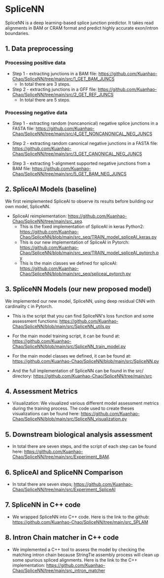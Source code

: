 # SpliceNN

SpliceNN is a deep learning-based splice junction predictor. It takes read alignments in BAM or CRAM format and predict highly accurate exon/intron boundaries.

## 1. Data preprocessing

### Processing positive data
* Step 1 - extracting junctions in a BAM file: https://github.com/Kuanhao-Chao/SpliceNN/tree/main/src/1_GET_BAM_JUNCS
  * In total there are 3 steps.
* Step 2 - extracting junctions in a GFF file: https://github.com/Kuanhao-Chao/SpliceNN/tree/main/src/2_GET_REF_JUNCS
  * In total there are 5 steps.

### Processing negative data
* Step 1 - extracting random (noncanonical) negative splice junctions in a FASTA file: https://github.com/Kuanhao-Chao/SpliceNN/tree/main/src/4_GET_NONCANONICAL_NEG_JUNCS

* Step 2 - extracting random canonical negative junctions in a FASTA file: https://github.com/Kuanhao-Chao/SpliceNN/tree/main/src/3_GET_CANONICAL_NEG_JUNCS

* Step 3 - extracting 1-alignment supported negative junctions from a BAM file:  https://github.com/Kuanhao-Chao/SpliceNN/tree/main/src/5_GET_BAM_NEG_JUNCS


## 2. SpliceAI Models (baseline)
We first reimplemented SpliceAI to observe its results before building our own model, SpliceNN.

* SpliceAI reimplementation: https://github.com/Kuanhao-Chao/SpliceNN/tree/main/src_seq.
  * This is the fixed implementation of SpliceAI in keras Python2: https://github.com/Kuanhao-Chao/SpliceNN/blob/main/src_seq/TRAIN_model_spliceAI_keras.py
  * This is our new implementation of SpliceAI in Pytorch: https://github.com/Kuanhao-Chao/SpliceNN/blob/main/src_seq/TRAIN_model_spliceAI_pytorch.py
  * This is the main classes we defined for spliceAI: https://github.com/Kuanhao-Chao/SpliceNN/blob/main/src_seq/spliceai_pytorch.py


## 3. SpliceNN Models (our new proposed model)
We implemented our new model, SpliceNN, using deep residual CNN with cardinality `C` in Pytorch.

* This is the script that you can find SpliceNN's loss function and some assessment functions: https://github.com/Kuanhao-Chao/SpliceNN/blob/main/src/SpliceNN_utils.py

* For the main model training script, it can be found at: https://github.com/Kuanhao-Chao/SpliceNN/blob/main/src/SpliceNN_train_model.py

* For the main model classes we defined, it can be found at: https://github.com/Kuanhao-Chao/SpliceNN/blob/main/src/SpliceNN.py

* And the full implementation of SpliceNN can be found in the src/ directory: https://github.com/Kuanhao-Chao/SpliceNN/tree/main/src


## 4. Assessment Metrics

* Visualization: We visualized various different model assessment metrics during the training process. The code used to create theses visualizations can be found here: https://github.com/Kuanhao-Chao/SpliceNN/blob/main/src/SpliceNN_visualization.py

## 5. Downstream biological analysis assessment
* In total there are seven steps, and the script of each step can be found here: https://github.com/Kuanhao-Chao/SpliceNN/tree/main/src/Experiment_BAM.

## 6. SpliceAI and SpliceNN Comparison
* In total there are seven steps; https://github.com/Kuanhao-Chao/SpliceNN/tree/main/src/Experiment_SpliceAI

## 7. SpliceNN in C++ code

* We wrapped SpliceNN into C++ code. Here is the link to the github: https://github.com/Kuanhao-Chao/SpliceNN/tree/main/src_SPLAM

## 8. Intron Chain matcher in C++ code

* We implemented a C++ tool to assess the model by checking the matching intron chain because StringTie assembly process will clean up some spurious spliced alignments. Here is the link to the C++ implementation: https://github.com/Kuanhao-Chao/SpliceNN/tree/main/src_intron_matcher
